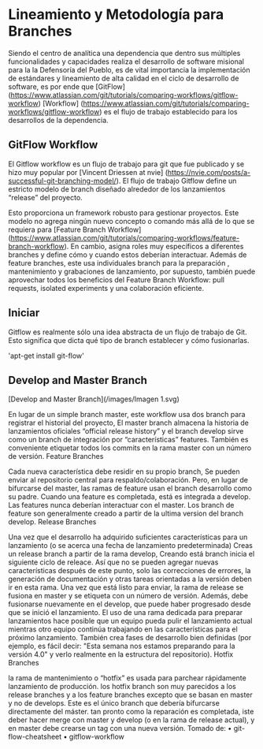 #	Lineamiento y Metodología para Branches

Siendo el centro de analítica una dependencia que dentro sus múltiples funcionalidades y capacidades realiza el desarrollo de software misional para la la Defensoría del Pueblo, es de vital importancia la implementación de estándares y lineamiento de alta calidad en el ciclo de desarrollo de software, es por ende que [GitFlow] (https://www.atlassian.com/git/tutorials/comparing-workflows/gitflow-workflow) [Workflow] (https://www.atlassian.com/git/tutorials/comparing-workflows/gitflow-workflow) es el flujo de trabajo establecido para los desarrollos de la dependencia.

## GitFlow Workflow
El Gitflow workflow es un flujo de trabajo para git que fue publicado y se hizo muy popular por  [Vincent Driessen at nvie] (https://nvie.com/posts/a-successful-git-branching-model/). El flujo de trabajo Gitflow define un estricto modelo de branch diseñado alrededor de los lanzamientos “release” del proyecto.

Esto proporciona un framework robusto para gestionar proyectos. Este modelo no agrega ningún nuevo concepto o comando más allá de lo que se requiera para [Feature Branch Workflow] (https://www.atlassian.com/git/tutorials/comparing-workflows/feature-branch-workflow). En cambio, asigna roles muy específicos a diferentes branches y define cómo y cuando estos deberían interactuar. Además de feature branches, este usa individuales branch para la preparación , mantenimiento y grabaciones de lanzamiento, por supuesto, también puede aprovechar 	todos los beneficios del Feature Branch Workflow: pull requests, isolated experiments y una colaboración eficiente.

## Iniciar
Gitflow es realmente sólo una idea abstracta de un flujo de trabajo de Git. Esto significa que dicta qué tipo de branch establecer y cómo fusionarlas.

'apt-get install git-flow'

## Develop and Master Branch

[Develop and Master Branch](/images/Imagen 1.svg)

En lugar de un simple branch master, este workflow usa dos branch para registrar el historial del proyecto, El master branch almacena la historia de lanzamientos oficiales “official release history” y el branch develop sirve como un branch de integración por “características” features. También es conveniente etiquetar todos los commits en la rama master con un número de versión.
Feature Branches

Cada nueva característica debe residir en su propio branch, Se pueden enviar al repositorio central para respaldo/colaboración. Pero, en lugar de bifurcarse del master, las ramas de feature usan el branch desarrollo como su padre. Cuando una feature es completada, está es integrada a develop. Las features nunca deberían interactuar con el master. Los branch de feature son generalmente creado a partir de la ultima version del branch develop.
Release Branches

Una vez que el desarrollo ha adquirido suficientes características para un lanzamiento (o se acerca una fecha de lanzamiento predeterminada) Creas un release branch a partir de la rama develop, Creando está branch inicia el siguiente ciclo de releace. Así que no se pueden agregar nuevas características después de este punto, solo las correcciones de errores, la generación de documentación y otras tareas orientadas a la versión deben ir en esta rama. Una vez que está listo para enviar, la rama de release se fusiona en master y se etiqueta con un número de versión. Además, debe fusionarse nuevamente en el develop, que puede haber progresado desde que se inició el lanzamiento.
El uso de una rama dedicada para preparar lanzamientos hace posible que un equipo pueda pulir el lanzamiento actual mientras otro equipo continúa trabajando en las características para el próximo lanzamiento. También crea fases de desarrollo bien definidas (por ejemplo, es fácil decir: "Esta semana nos estamos preparando para la versión 4.0" y verlo realmente en la estructura del repositorio).
Hotfix Branches

la rama de mantenimiento o “hotfix” es usada para parchear rápidamente lanzamiento de producción. los hotfix branch son muy parecidos a los release branches y a los feature branches excepto que se basan en master y no de develops. Este es el único branch que debería bifurcarse directamente del máster. tan pronto como la reparación es completada, iste deber hacer merge con master y develop (o en la rama de release actual), y en master debe crearse un tag con una nueva versión.
Tomado de:
•	git-flow-cheatsheet
•	gitflow-workflow

